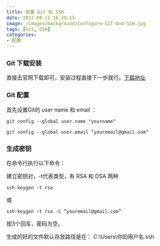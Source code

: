 ```yaml
---
title: 配置 Git 和 SSH
date: 2022-08-11 16:29:13
image: /images/background/Configure-GIT-And-SSH.jpg
tags: [Git, SSH]
categories:
- 配置
---
```


### Git 下载安装

直接去官网下载即可，安装过程直接下一步就行。[下载地址](https://git-scm.com/downloads)

### Git 配置

首先设置Git的 user name 和 email ：
```git
git config --global user.name "yourname"
```
```git
git config --global user.email "youremail@gmail.com"
```

### 生成密钥
在命令行执行以下命令：

建立密钥对，-t代表类型，有 RSA 和 DSA 两种
```shh
ssh-keygen -t rsa
```
或
```shh
ssh-keygen -t rsa -C “youremail@gmail.com”
```
按3个回车，密码为空。

生成的好的文件默认存放路径是在： C:\Users\你的用户名\.ssh
